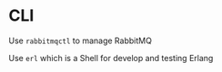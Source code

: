 # CLI

Use `rabbitmqctl` to manage RabbitMQ  

Use `erl` which is a Shell for develop and testing Erlang  